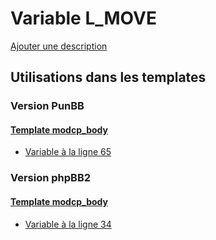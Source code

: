 # Variable L_MOVE
[Ajouter une description](https://fa-tvars.appspot.com/var/L_MOVE)

## Utilisations dans les templates

### Version PunBB

#### [Template modcp_body](punbb/modcp_body.md)
* [Variable &agrave; la ligne 65](../punbb/modcp_body.tpl#L65)

### Version phpBB2

#### [Template modcp_body](subsilver/modcp_body.md)
* [Variable &agrave; la ligne 34](../subsilver/modcp_body.tpl#L34)